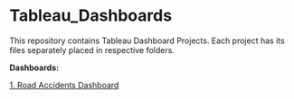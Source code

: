 # Tableau_Dashboards

This repository contains Tableau Dashboard Projects. Each project has its files separately placed in respective folders.<br>

<b>Dashboards:</b> <br>

[1. Road Accidents Dashboard](https://github.com/kranemetal/Tableau_Dashboards/tree/main/01.%20Road%20Accident%20Dashboard) <br>
